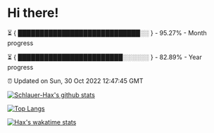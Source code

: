 # Hi there!

⏳ { ████████████████████████████░░ } - 95.27% - Month progress

⏳ { ████████████████████████░░░░░░ } - 82.89% - Year progress

⏰ Updated on Sun, 30 Oct 2022 12:47:45 GMT


[![Schlauer-Hax's github stats](https://github-readme-stats.vercel.app/api?username=Schlauer-Hax&show_icons=true&theme=dark&count_private=true)](https://github.com/Schlauer-Hax)


[![Top Langs](https://github-readme-stats.vercel.app/api/top-langs/?username=Schlauer-Hax&layout=compact&theme=dark)](https://github.com/Schlauer-Hax?tab=repositories)


[![Hax's wakatime stats](https://github-readme-stats.vercel.app/api/wakatime?username=Hax&theme=dark)](https://wakatime.com/@Hax)

